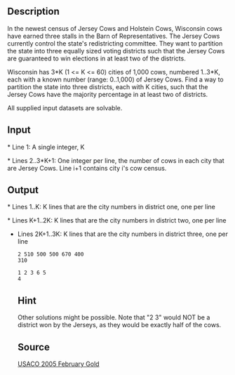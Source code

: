 <h2>Description</h2><p>In the newest census of Jersey Cows and Holstein Cows, Wisconsin cows have earned three stalls in the Barn of Representatives. The Jersey Cows currently control the state's redistricting committee. They want to partition the state into three equally sized voting districts such that the Jersey Cows are guaranteed to win elections in at least two of the districts.
</p>
Wisconsin has 3*K (1 &lt;= K &lt;= 60) cities of 1,000 cows, numbered 1..3*K, each with a known number (range: 0..1,000) of Jersey Cows. Find a way to partition the state into three districts, each with K cities, such that the Jersey Cows have the majority percentage in at least two of districts.

All supplied input datasets are solvable.<h2>Input</h2><p>* Line 1: A single integer, K
</p>
* Lines 2..3*K+1: One integer per line, the number of cows in each city that are Jersey Cows.  Line i+1 contains city i's cow census.<h2>Output</h2><p>* Lines 1..K: K lines that are the city numbers in district one, one per line
</p>
* Lines K+1..2K: K lines that are the city numbers in district two, one per line

* Lines 2K+1..3K: K lines that are the city numbers in district three, one per line<pre><code class="language-input1">2
510
500
500
670
400
310</code></pre><pre><code class="language-output1">1
2
3
6
5
4</code></pre><h2>Hint</h2><p>Other solutions might be possible.  Note that "2 3" would NOT be a district won by the Jerseys, as they would be exactly half of the cows.</p><h2>Source</h2><a href="searchproblem?field=source&amp;key=USACO+2005+February+Gold">USACO 2005 February Gold</a>